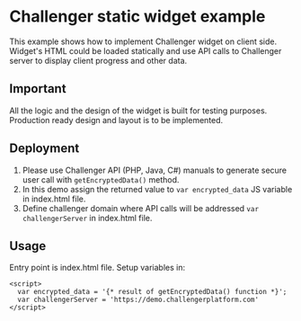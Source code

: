# Challenger static widget example
This example shows how to implement Challenger widget on client side. Widget's HTML could be loaded statically and use API calls to Challenger server to display client progress and other data.

## Important
All the logic and the design of the widget is built for testing purposes. Production ready design and layout is to be implemented.

## Deployment
1. Please use Challenger API (PHP, Java, C#) manuals to generate secure user call with `getEncryptedData()` method.
2. In this demo assign the returned value to `var encrypted_data` JS variable in index.html file.
3. Define challenger domain where API calls will be addressed `var challengerServer` in index.html file.

## Usage
Entry point is index.html file. Setup variables in:

```
<script>
  var encrypted_data = '{* result of getEncryptedData() function *}';
  var challengerServer = 'https://demo.challengerplatform.com'
</script>
```
